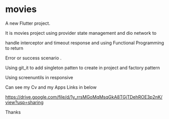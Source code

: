 # movies

A new Flutter project.

It is movies project using provider state management and dio network to

handle interceptor and timeout response and using  Functional Programming to return

Error or success scenario .

Using git_it to add singleton patten to create in project and factory pattern

Using screenuntils in responsive

Can see my Cv and my Apps Links in below

https://drive.google.com/file/d/1y_rrsMGoMqMsqGkA8TGjTDehROE3p2nK/view?usp=sharing

Thanks
